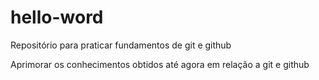 # hello-word
Repositório para praticar fundamentos de git e github

Aprimorar os conhecimentos obtidos até agora em relação a git e github
